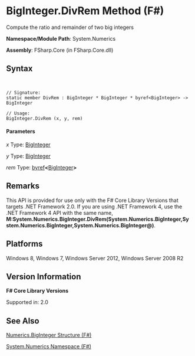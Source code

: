 # BigInteger.DivRem Method (F#)

Compute the ratio and remainder of two big integers

**Namespace/Module Path**: System.Numerics

**Assembly**: FSharp.Core (in FSharp.Core.dll)


## Syntax


```


// Signature:
static member DivRem : BigInteger * BigInteger * byref<BigInteger> -> BigInteger

// Usage:
BigInteger.DivRem (x, y, rem)

```



#### Parameters
*x*
Type: [BigInteger](http://msdn.microsoft.com/en-us/library/e96b4062-9459-48b2-b558-2138255adefe)


*y*
Type: [BigInteger](http://msdn.microsoft.com/en-us/library/e96b4062-9459-48b2-b558-2138255adefe)


*rem*
Type: [byref](http://msdn.microsoft.com/en-us/library/ab37321f-5515-4c29-8296-48b57eae15f7)**&lt;**[BigInteger](http://msdn.microsoft.com/en-us/library/e96b4062-9459-48b2-b558-2138255adefe)**&gt;**




## Remarks
This API is provided for use only with the F# Core Library Versions that targets .NET Framework 2.0. If you are using .NET Framework 4, use the .NET Framework 4 API with the same name, **M:System.Numerics.BigInteger.DivRem(System.Numerics.BigInteger,System.Numerics.BigInteger,System.Numerics.BigInteger@)**.


## Platforms
Windows 8, Windows 7, Windows Server 2012, Windows Server 2008 R2


## Version Information
**F# Core Library Versions**

Supported in: 2.0




## See Also
[Numerics.BigInteger Structure &#40;F&#35;&#41;](Numerics.BigInteger-Structure-%5BFSharp%5D.md)

[System.Numerics Namespace &#40;F&#35;&#41;](System.Numerics-Namespace-%5BFSharp%5D.md)

